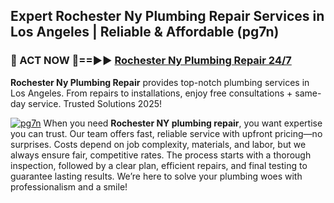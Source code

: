 ## Expert Rochester Ny Plumbing Repair Services in Los Angeles | Reliable & Affordable (pg7n)  

<h3>🚿 ACT NOW 🌟==►► <a href="https://tinyurl.com/2ne6vx2x" rel="nofollow">Rochester Ny Plumbing Repair 24/7</a></h3>

**Rochester Ny Plumbing Repair** provides top-notch plumbing services in Los Angeles. From repairs to installations, enjoy free consultations + same-day service. Trusted Solutions 2025!

[![pg7n](https://i.imgur.com/4PFF4AK.jpeg)](https://tinyurl.com/2ne6vx2x)
When you need **Rochester NY plumbing repair**, you want expertise you can trust. Our team offers fast, reliable service with upfront pricing—no surprises. Costs depend on job complexity, materials, and labor, but we always ensure fair, competitive rates. The process starts with a thorough inspection, followed by a clear plan, efficient repairs, and final testing to guarantee lasting results. We’re here to solve your plumbing woes with professionalism and a smile!